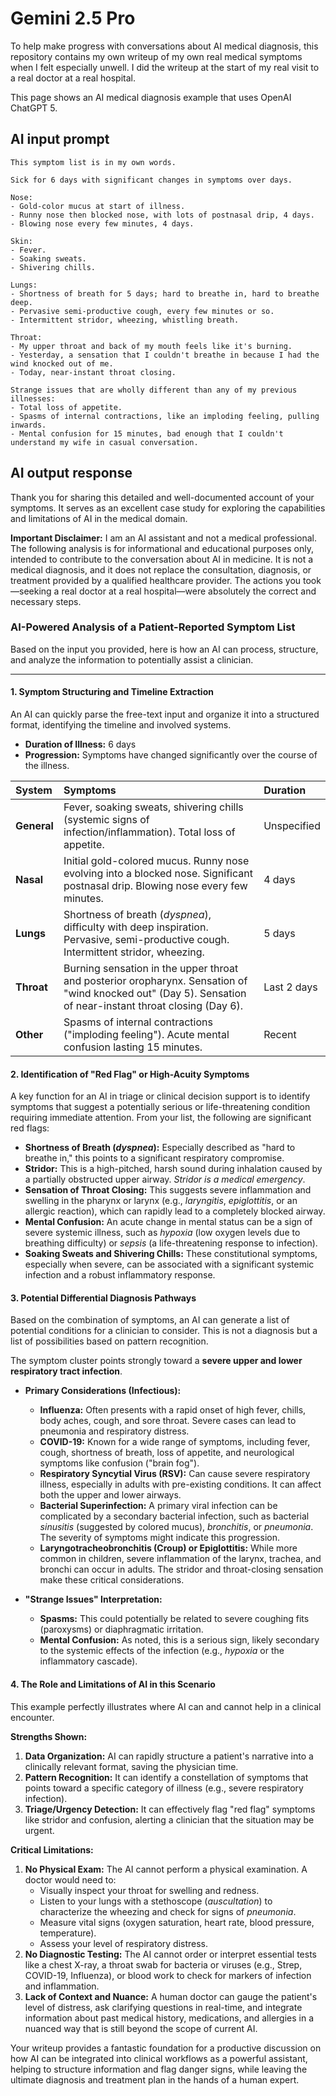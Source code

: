 # Gemini 2.5 Pro

To help make progress with conversations about AI medical diagnosis, this repository contains my own writeup of my own real medical symptoms when I felt especially unwell. I did the writeup at the start of my real visit to a real doctor at a real hospital.

This page shows an AI medical diagnosis example that uses OpenAI ChatGPT 5.

## AI input prompt

```text
This symptom list is in my own words.

Sick for 6 days with significant changes in symptoms over days.

Nose:
- Gold-color mucus at start of illness.
- Runny nose then blocked nose, with lots of postnasal drip, 4 days.
- Blowing nose every few minutes, 4 days.

Skin:
- Fever.
- Soaking sweats.
- Shivering chills.

Lungs:
- Shortness of breath for 5 days; hard to breathe in, hard to breathe deep.
- Pervasive semi-productive cough, every few minutes or so.
- Intermittent stridor, wheezing, whistling breath.

Throat:
- My upper throat and back of my mouth feels like it's burning.
- Yesterday, a sensation that I couldn't breathe in because I had the wind knocked out of me. 
- Today, near-instant throat closing.

Strange issues that are wholly different than any of my previous illnesses:
- Total loss of appetite.
- Spasms of internal contractions, like an imploding feeling, pulling inwards.
- Mental confusion for 15 minutes, bad enough that I couldn't understand my wife in casual conversation.
```

## AI output response

Thank you for sharing this detailed and well-documented account of your symptoms. It serves as an excellent case study for exploring the capabilities and limitations of AI in the medical domain.

**Important Disclaimer:** I am an AI assistant and not a medical professional. The following analysis is for informational and educational purposes only, intended to contribute to the conversation about AI in medicine. It is not a medical diagnosis, and it does not replace the consultation, diagnosis, or treatment provided by a qualified healthcare provider. The actions you took—seeking a real doctor at a real hospital—were absolutely the correct and necessary steps.

### AI-Powered Analysis of a Patient-Reported Symptom List

Based on the input you provided, here is how an AI can process, structure, and analyze the information to potentially assist a clinician.

---

#### **1. Symptom Structuring and Timeline Extraction**

An AI can quickly parse the free-text input and organize it into a structured format, identifying the timeline and involved systems.

* **Duration of Illness:** 6 days
* **Progression:** Symptoms have changed significantly over the course of the illness.

| System      | Symptoms                                                                                                                                                                     | Duration      |
| :---------- | :--------------------------------------------------------------------------------------------------------------------------------------------------------------------------- | :------------ |
| **General** | Fever, soaking sweats, shivering chills (systemic signs of infection/inflammation). Total loss of appetite.                                                                   | Unspecified   |
| **Nasal** | Initial gold-colored mucus. Runny nose evolving into a blocked nose. Significant postnasal drip. Blowing nose every few minutes.                                               | 4 days        |
| **Lungs** | Shortness of breath ($dyspnea$), difficulty with deep inspiration. Pervasive, semi-productive cough. Intermittent stridor, wheezing.                                           | 5 days        |
| **Throat** | Burning sensation in the upper throat and posterior oropharynx. Sensation of "wind knocked out" (Day 5). Sensation of near-instant throat closing (Day 6).                      | Last 2 days   |
| **Other** | Spasms of internal contractions ("imploding feeling"). Acute mental confusion lasting 15 minutes.                                                                             | Recent        |

#### **2. Identification of "Red Flag" or High-Acuity Symptoms**

A key function for an AI in triage or clinical decision support is to identify symptoms that suggest a potentially serious or life-threatening condition requiring immediate attention. From your list, the following are significant red flags:

* **Shortness of Breath ($dyspnea$):** Especially described as "hard to breathe in," this points to a significant respiratory compromise.
* **Stridor:** This is a high-pitched, harsh sound during inhalation caused by a partially obstructed upper airway. *Stridor is a medical emergency*.
* **Sensation of Throat Closing:** This suggests severe inflammation and swelling in the pharynx or larynx (e.g., $laryngitis$, $epiglottitis$, or an allergic reaction), which can rapidly lead to a completely blocked airway.
* **Mental Confusion:** An acute change in mental status can be a sign of severe systemic illness, such as $hypoxia$ (low oxygen levels due to breathing difficulty) or $sepsis$ (a life-threatening response to infection).
* **Soaking Sweats and Shivering Chills:** These constitutional symptoms, especially when severe, can be associated with a significant systemic infection and a robust inflammatory response.

#### **3. Potential Differential Diagnosis Pathways**

Based on the combination of symptoms, an AI can generate a list of potential conditions for a clinician to consider. This is not a diagnosis but a list of possibilities based on pattern recognition.

The symptom cluster points strongly toward a **severe upper and lower respiratory tract infection**.

* **Primary Considerations (Infectious):**
    * **Influenza:** Often presents with a rapid onset of high fever, chills, body aches, cough, and sore throat. Severe cases can lead to pneumonia and respiratory distress.
    * **COVID-19:** Known for a wide range of symptoms, including fever, cough, shortness of breath, loss of appetite, and neurological symptoms like confusion ("brain fog").
    * **Respiratory Syncytial Virus (RSV):** Can cause severe respiratory illness, especially in adults with pre-existing conditions. It can affect both the upper and lower airways.
    * **Bacterial Superinfection:** A primary viral infection can be complicated by a secondary bacterial infection, such as bacterial $sinusitis$ (suggested by colored mucus), $bronchitis$, or $pneumonia$. The severity of symptoms might indicate this progression.
    * **Laryngotracheobronchitis (Croup) or Epiglottitis:** While more common in children, severe inflammation of the larynx, trachea, and bronchi can occur in adults. The stridor and throat-closing sensation make these critical considerations.

* **"Strange Issues" Interpretation:**
    * **Spasms:** This could potentially be related to severe coughing fits (paroxysms) or diaphragmatic irritation.
    * **Mental Confusion:** As noted, this is a serious sign, likely secondary to the systemic effects of the infection (e.g., $hypoxia$ or the inflammatory cascade).

#### **4. The Role and Limitations of AI in this Scenario**

This example perfectly illustrates where AI can and cannot help in a clinical encounter.

**Strengths Shown:**

1.  **Data Organization:** AI can rapidly structure a patient's narrative into a clinically relevant format, saving the physician time.
2.  **Pattern Recognition:** It can identify a constellation of symptoms that points toward a specific category of illness (e.g., severe respiratory infection).
3.  **Triage/Urgency Detection:** It can effectively flag "red flag" symptoms like stridor and confusion, alerting a clinician that the situation may be urgent.

**Critical Limitations:**

1.  **No Physical Exam:** The AI cannot perform a physical examination. A doctor would need to:
    * Visually inspect your throat for swelling and redness.
    * Listen to your lungs with a stethoscope ($auscultation$) to characterize the wheezing and check for signs of $pneumonia$.
    * Measure vital signs (oxygen saturation, heart rate, blood pressure, temperature).
    * Assess your level of respiratory distress.
2.  **No Diagnostic Testing:** The AI cannot order or interpret essential tests like a chest X-ray, a throat swab for bacteria or viruses (e.g., Strep, COVID-19, Influenza), or blood work to check for markers of infection and inflammation.
3.  **Lack of Context and Nuance:** A human doctor can gauge the patient's level of distress, ask clarifying questions in real-time, and integrate information about past medical history, medications, and allergies in a nuanced way that is still beyond the scope of current AI.

Your writeup provides a fantastic foundation for a productive discussion on how AI can be integrated into clinical workflows as a powerful assistant, helping to structure information and flag danger signs, while leaving the ultimate diagnosis and treatment plan in the hands of a human expert.